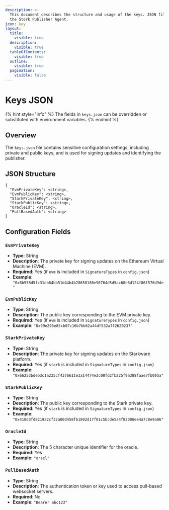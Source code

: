 ```yaml
---
description: >-
  This document describes the structure and usage of the keys. JSON file used by
  the Stork Publisher Agent.
icon: key
layout:
  title:
    visible: true
  description:
    visible: true
  tableOfContents:
    visible: true
  outline:
    visible: true
  pagination:
    visible: false
---
```


# Keys JSON

{% hint style="info" %}
The fields in `keys.json` can be overridden or substituted with environment variables.
{% endhint %}

## Overview

The `keys.json` file contains sensitive configuration settings, including private and public keys, and is used for signing updates and identifying the publisher.

## JSON Structure

```
{
  "EvmPrivateKey": <string>,
  "EvmPublicKey": <string>,
  "StarkPrivateKey": <string>,
  "StarkPublicKey": <string>,
  "OracleId": <string>,
  "PullBasedAuth": <string>
}
```

## Configuration Fields

### **`EvmPrivateKey`**

* **Type**: String
* **Description**: The private key for signing updates on the Ethereum Virtual Machine (EVM).
* **Required**: Yes (if `evm` is included in `SignatureTypes` in `config.json`)
* **Example**: `"0x8b558d5fc31eb64bb51d44b4b28658180e96764d5d5ac68e6d124f86f576d9de"`

### **`EvmPublicKey`**

* **Type**: String
* **Description**: The public key corresponding to the EVM private key.
* **Required**: Yes (if `evm` is included in `SignatureTypes` in `config.json`)
* **Example**: `"0x99e295e85cb07c16b7bb62a44df532a7f2620237"`

### **`StarkPrivateKey`**

* **Type**: String
* **Description**: The private key for signing updates on the Starkware platform.
* **Required**: Yes (if `stark` is included in `SignatureTypes` in `config.json`)
* **Example**: `"0x66253bdeb3c1a235cf4376611e3a14474e2c00fd2fb225f9a388faae7fb095a"`

### **`StarkPublicKey`**

* **Type**: String
* **Description**: The public key corresponding to the Stark private key.
* **Required**: Yes (if `stark` is included in `SignatureTypes` in `config.json`)
* **Example**: `"0x418d3fd8219a2cf32a00d458f61802d17f01c5bcde5a4f82008ee4a7c8e9a06"`

### **`OracleId`**

* **Type**: String
* **Description**: The 5 character unique identifier for the oracle.
* **Required**: Yes
* **Example**: `"oracl"`

### **`PullBasedAuth`**

* **Type**: String
* **Description**: The authentication token or key used to access pull-based websocket servers.
* **Required**: No
* **Example**: `"Bearer abc123"`
